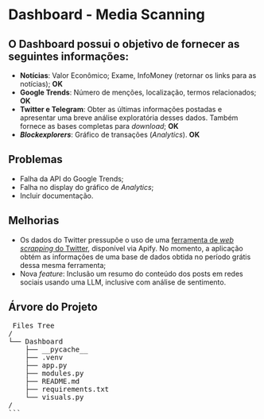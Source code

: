 # Dashboard - Media Scanning

## O Dashboard possui o objetivo de fornecer as seguintes informações:
*   **Notícias**: Valor Econômico; Exame, InfoMoney (retornar os links para as notícias); **OK**
*   **Google Trends**: Número de menções, localização, termos relacionados; **OK**
*   **Twitter e Telegram**: Obter as últimas informações postadas e apresentar uma breve análise exploratória desses dados. Também fornece as bases completas para _download_; **OK**
*   _**Blockexplorers**_: Gráfico de transações (_Analytics_). **OK**

## Problemas
*   Falha da API do Google Trends;
*   Falha no display do gráfico de _Analytics_;
*   Incluir documentação.

## Melhorias
*   Os dados do Twitter pressupõe o uso de uma [ferramenta de _web scrapping_ do Twitter](https://apify.com/fastcrawler/tweet-fast-scraper), disponível via Apify. No momento, a aplicação obtém as informações de uma base de dados obtida no período grátis dessa mesma ferramenta;
*   Nova _feature_: Inclusão um resumo do conteúdo dos posts em redes sociais usando uma LLM, inclusive com análise de sentimento.

## Árvore do Projeto

<pre> Files Tree
/
└── Dashboard
    ├── __pycache__
    ├── .venv
    ├── app.py
    ├── modules.py
    ├── README.md
    ├── requirements.txt
    └── visuals.py
/
``` </pre>